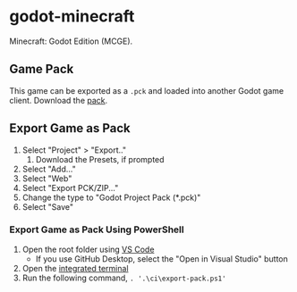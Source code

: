 # godot-minecraft
Minecraft: Godot Edition (MCGE).

## Game Pack
This game can be exported as a `.pck` and loaded into another Godot game client. Download the [pack](ci\godot-minecraft.pck).

## Export Game as Pack
1. Select "Project" > "Export.."
    1. Download the Presets, if prompted
1. Select "Add..."
1. Select "Web"
1. Select "Export PCK/ZIP..."
1. Change the type to "Godot Project Pack (*.pck)"
1. Select "Save"

### Export Game as Pack Using PowerShell
1. Open the root folder using [VS Code](https://code.visualstudio.com/)
    - If you use GitHub Desktop, select the "Open in Visual Studio" button
1. Open the [integrated terminal](https://code.visualstudio.com/docs/editor/integrated-terminal)
1. Run the following command, `. '.\ci\export-pack.ps1'`
